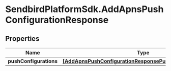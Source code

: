 # SendbirdPlatformSdk.AddApnsPushConfigurationResponse

## Properties

Name | Type | Description | Notes
------------ | ------------- | ------------- | -------------
**pushConfigurations** | [**[AddApnsPushConfigurationResponsePushConfigurationsInner]**](AddApnsPushConfigurationResponsePushConfigurationsInner.md) |  | [optional] 



